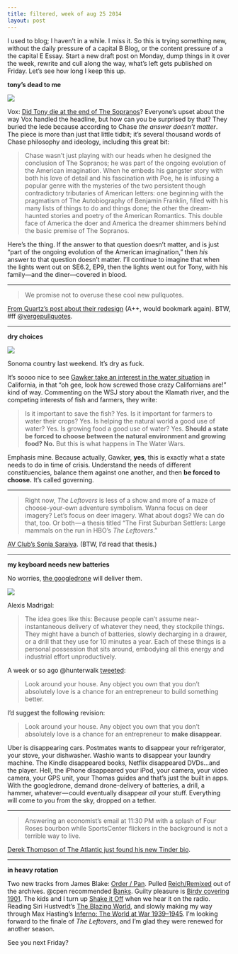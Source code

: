 ```yaml
---
title: filtered, week of aug 25 2014
layout: post
---
```


I used to blog; I haven’t in a while. I miss it. So this is trying something new, without the daily pressure of a capital B Blog, or the content pressure of a the capital E Essay. Start a new draft post on Monday, dump things in it over the week, rewrite and cull along the way, what’s left gets published on Friday. Let’s see how long I keep this up.

**tony’s dead to me**

![](https://cdn-images-1.medium.com/max/800/1*DOwk7n-n-PPef0DjpqJ5rA.jpeg)

Vox: [Did Tony die at the end of The Sopranos](http://www.vox.com/2014/8/27/6006139/did-tony-die-at-the-end-of-the-sopranos)? Everyone’s upset about the way Vox handled the headline, but how can you be surprised by that? They buried the lede because according to Chase _the answer doesn’t matter_. The piece is more than just that little tidbit; it’s several thousand words of Chase philosophy and ideology, including this great bit:

> Chase wasn’t just playing with our heads when he designed the conclusion of The Sopranos; he was part of the ongoing evolution of the American imagination. When he embeds his gangster story with both his love of detail and his fascination with Poe, he is infusing a popular genre with the mysteries of the two persistent though contradictory tributaries of American letters: one beginning with the pragmatism of The Autobiography of Benjamin Franklin, filled with his many lists of things to do and things done; the other the dream-haunted stories and poetry of the American Romantics. This double face of America the doer and America the dreamer shimmers behind the basic premise of The Sopranos.

Here’s the thing. If the answer to that question doesn’t matter, and is just “part of the ongoing evolution of the American imagination,” then _his_ answer to that question doesn’t matter. I’ll continue to imagine that when the lights went out on SE6.2, EP9, then the lights went out for Tony, with his family—and the diner—covered in blood.

* * *

> We promise not to overuse these cool new pullquotes.

[From Quartz’s post about their redesign](http://qz.com/246831/quartz-has-a-new-look-and-for-the-first-time-a-homepage/) (A++, would bookmark again). BTW, #ff @[vergepullquotes](https://twitter.com/vergepullquotes).

* * *

**dry choices**

![](https://cdn-images-1.medium.com/max/800/1*pLWGpLSPuyU3omvjz4zi9A.jpeg)

Sonoma country last weekend. It’s dry as fuck.

It’s soooo nice to see [Gawker take an interest in the water situation](http://gawker.com/its-farmers-vs-fish-in-the-california-water-wars-1627888868) in California, in that “oh gee, look how screwed those crazy Californians are!” kind of way. Commenting on the WSJ story about the Klamath river, and the competing interests of fish and farmers, they write:

> Is it important to save the fish? Yes. Is it important for farmers to water their crops? Yes. Is helping the natural world a good use of water? Yes. Is growing food a good use of water? Yes. **Should a state be forced to choose between the natural environment and growing food? No.** But this is what happens in The Water Wars.

Emphasis mine. Because actually, Gawker, **yes**, this is exactly what a state needs to do in time of crisis. Understand the needs of different constituencies, balance them against one another, and then **be forced to choose.** It’s called governing.

* * *

> Right now, _The Leftovers_ is less of a show and more of a maze of choose-your-own adventure symbolism. Wanna focus on deer imagery? Let’s focus on deer imagery. What about dogs? We can do that, too. Or both — a thesis titled “The First Suburban Settlers: Large mammals on the run in HBO’s _The Leftovers_.”

[AV Club’s Sonia Saraiya](http://www.avclub.com/tvclub/leftovers-garveys-their-best-208487). (BTW, I’d read that thesis.)

* * *

**my keyboard needs new batteries**

No worries, [the googledrone](http://www.theatlantic.com/technology/archive/2014/08/inside-googles-secret-drone-delivery-program/379306/?single_page=true&_ga=1.257218062.465750163.1401240207) will deliver them.

![](https://cdn-images-1.medium.com/max/800/1*tVeRufVf_1s8wePke9QOiQ.jpeg)

Alexis Madrigal:

> The idea goes like this: Because people can’t assume near-instantaneous delivery of whatever they need, they stockpile things. They might have a bunch of batteries, slowly decharging in a drawer, or a drill that they use for 10 minutes a year. Each of these things is a personal possession that sits around, embodying all this energy and industrial effort unproductively.

A week or so ago @hunterwalk [tweeted](https://twitter.com/hunterwalk/status/500309919795408897):

> Look around your house. Any object you own that you don’t absolutely love is a chance for an entrepreneur to build something better.

I’d suggest the following revision:

> Look around your house. Any object you own that you don’t absolutely love is a chance for an entrepreneur to **make disappear**.

Uber is disappearing cars. Postmates wants to disappear your refrigerator, your stove, your dishwasher. Washio wants to disappear your laundry machine. The Kindle disappeared books, Netflix disappeared DVDs…and the player. Hell, the iPhone disappeared your iPod, your camera, your video camera, your GPS unit, your Thomas guides and that’s just the built in apps. With the googledrone, demand drone-delivery of batteries, a drill, a hammer, whatever — could eventually disappear _all_ your stuff. Everything will come to you from the sky, dropped on a tether.

* * *

> Answering an economist’s email at 11:30 PM with a splash of Four Roses bourbon while SportsCenter flickers in the background is not a terrible way to live.

[Derek Thompson of The Atlantic just found his new Tinder bio](http://www.capitalnewyork.com/article/media/2014/08/8551406/60-second-interview-derek-thompson-senior-editor-atlantic).

* * *

**in heavy rotation**

Two new tracks from James Blake: [Order / Pan](http://www.rdio.com/artist/James_Blake/album/Order_/_Pan/). Pulled [Reich/Remixed](http://rd.io/x/QWiP4iJe-f8/) out of the archives. @cpen recommended [Banks](http://www.rdio.com/artist/Banks/). Guilty pleasure is [Birdy covering 1901](http://rd.io/x/QWiP4jfjrHI/). The kids and I turn up [Shake it Off](https://www.youtube.com/watch?v=nfWlot6h_JM) when we hear it on the radio. Reading Siri Hustvedt’s [The Blazing World](http://www.amazon.com/The-Blazing-World-A-Novel/dp/1476747237), and slowly making my way through Max Hasting’s [Inferno: The World at War 1939–1945](http://www.amazon.com/gp/product/B004SOQ198/ref=oh_aui_d_detailpage_o03_?ie=UTF8&psc=1). I’m looking forward to the finale of _The Leftovers_, and I’m glad they were renewed for another season.

See you next Friday?